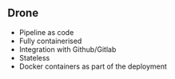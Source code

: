 ## Drone
- Pipeline as code​
- Fully containerised​
- Integration with Github/Gitlab​
- Stateless​
- Docker containers as part of the deployment​
